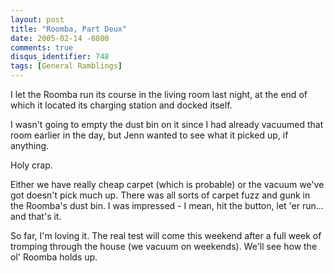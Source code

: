 ```yaml
---
layout: post
title: "Roomba, Part Deux"
date: 2005-02-14 -0800
comments: true
disqus_identifier: 748
tags: [General Ramblings]
---
```

I let the Roomba run its course in the living room last night, at the
end of which it located its charging station and docked itself.

 I wasn't going to empty the dust bin on it since I had already vacuumed
that room earlier in the day, but Jenn wanted to see what it picked up,
if anything.

 Holy crap.

 Either we have really cheap carpet (which is probable) or the vacuum
we've got doesn't pick much up. There was all sorts of carpet fuzz and
gunk in the Roomba's dust bin. I was impressed - I mean, hit the button,
let 'er run... and that's it.

 So far, I'm loving it. The real test will come this weekend after a
full week of tromping through the house (we vacuum on weekends). We'll
see how the ol' Roomba holds up.
